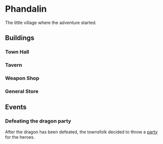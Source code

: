 # Phandalin
The little village where the adventure started.

## Buildings
### Town Hall


### Tavern


### Weapon Shop


### General Store


## Events
### Defeating the dragon party
After the dragon has been defeated, the townsfolk decided to throw a [party](../events/Party%20in%20hometown.md) for the heroes.

